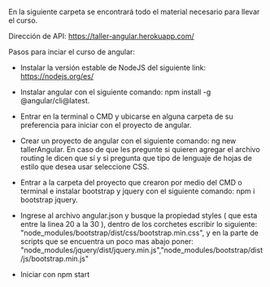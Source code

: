 En la siguiente carpeta se encontrará todo el material necesario para llevar el curso.

Dirección de API: https://taller-angular.herokuapp.com/

Pasos para inciar el curso de angular:

- Instalar la versión estable de NodeJS del siguiente link: https://nodejs.org/es/

- Instalar angular con el siguiente comando: npm install -g @angular/cli@latest.

- Entrar en la terminal o CMD y ubicarse en alguna carpeta de su preferencia para iniciar con el proyecto de angular.

- Crear un proyecto de angular con el siguiente comando: ng new tallerAngular. En caso de que les pregunte si quieren agregar el archivo routing le dicen que sí y si pregunta que tipo de lenguaje de hojas de estilo que desea usar seleccione CSS.

- Entrar a la carpeta del proyecto que crearon por medio del CMD o terminal e instalar bootstrap y jquery con el siguiente comando: npm i bootstrap jquery.

- Ingrese al archivo angular.json y busque la propiedad styles ( que esta entre la linea 20 a la 30 ), dentro de los corchetes escribir lo siguiente: "node_modules/bootstrap/dist/css/bootstrap.min.css", y en la parte de scripts que se encuentra un poco mas abajo poner: "node_modules/jquery/dist/jquery.min.js","node_modules/bootstrap/dist/js/bootstrap.min.js"

- Iniciar con npm start

